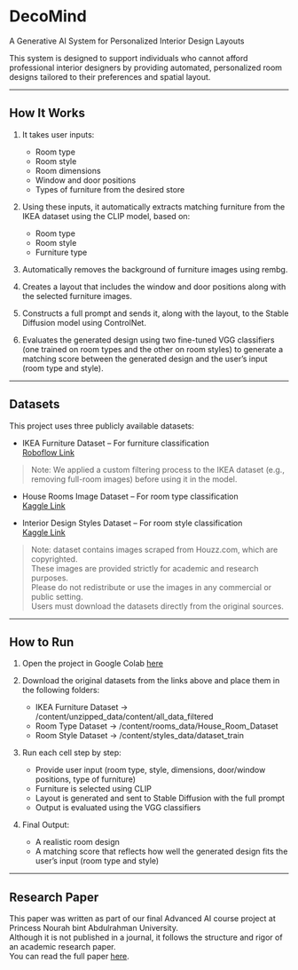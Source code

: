 # DecoMind 
A Generative AI System for Personalized Interior Design Layouts


This system is designed to support individuals who cannot afford professional interior designers by providing automated, personalized room designs tailored to their preferences and spatial layout.

---

##  How It Works

1. It takes user inputs:
   - Room type  
   - Room style  
   - Room dimensions  
   - Window and door positions  
   - Types of furniture from the desired store

2. Using these inputs, it automatically extracts matching furniture from the IKEA dataset using the CLIP model, based on:
   - Room type  
   - Room style  
   - Furniture type  

3. Automatically removes the background of furniture images using rembg.

4. Creates a layout that includes the window and door positions along with the selected furniture images.

5. Constructs a full prompt and sends it, along with the layout, to the Stable Diffusion model using ControlNet.

6. Evaluates the generated design using two fine-tuned VGG classifiers (one trained on room types and the other on room styles) to generate a matching score between the generated design and the user’s input (room type and style).

---

##  Datasets 

This project uses three publicly available datasets:

- IKEA Furniture Dataset – For furniture classification  
   [Roboflow Link](https://universe.roboflow.com/projet-ai/ikea-furnitures/dataset/2)
> Note: We applied a custom filtering process to the IKEA dataset (e.g., removing full-room images) before using it in the model.

- House Rooms Image Dataset – For room type classification  
   [Kaggle Link](https://www.kaggle.com/datasets/robinreni/house-rooms-image-dataset)

- Interior Design Styles Dataset – For room style classification  
   [Kaggle Link](https://www.kaggle.com/datasets/stepanyarullin/interior-design-styles)
> Note: dataset contains images scraped from Houzz.com, which are copyrighted.  
These images are provided strictly for academic and research purposes.  
Please do not redistribute or use the images in any commercial or public setting.  
Users must download the datasets directly from the original sources.



---

##  How to Run

1. Open the project in Google Colab 
    [here](https://colab.research.google.com/drive/17H8tYgIIZx9IsUZgw5ym1UaR1LQIZYgB?usp=sharing)

2. Download the original datasets from the links above and place them in the following folders:
   - IKEA Furniture Dataset → /content/unzipped_data/content/all_data_filtered  
   - Room Type Dataset → /content/rooms_data/House_Room_Dataset  
   - Room Style Dataset → /content/styles_data/dataset_train  

3. Run each cell step by step:
   - Provide user input (room type, style, dimensions, door/window positions, type of furniture)  
   - Furniture is selected using CLIP  
   - Layout is generated and sent to Stable Diffusion with the full prompt  
   - Output is evaluated using the VGG classifiers  

4. Final Output:
   - A realistic room design  
   - A matching score that reflects how well the generated design fits the user’s input (room type and style)

---

##  Research Paper

This paper was written as part of our final Advanced AI course project at Princess Nourah bint Abdulrahman University.  
Although it is not published in a journal, it follows the structure and rigor of an academic research paper.  
 You can read the full paper [here](https://github.com/user-attachments/files/21198694/DecoMind.Research.paper.1.pdf).

